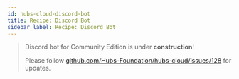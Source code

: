```yaml
---
id: hubs-cloud-discord-bot
title: Recipe: Discord Bot
sidebar_label: Recipe: Discord Bot
---
```


> Discord bot for Community Edition is under **construction**!
>
> Please follow [github.com/Hubs-Foundation/hubs-cloud/issues/128](https://github.com/Hubs-Foundation/hubs-cloud/issues/128) for updates.
